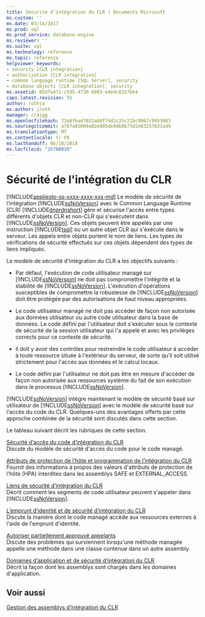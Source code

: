 ```yaml
---
title: Sécurité d’intégration du CLR | Documents Microsoft
ms.custom: ''
ms.date: 03/14/2017
ms.prod: sql
ms.prod_service: database-engine
ms.reviewer: ''
ms.suite: sql
ms.technology: reference
ms.topic: reference
helpviewer_keywords:
- security [CLR integration]
- authorization [CLR integration]
- common language runtime [SQL Server], security
- database objects [CLR integration], security
ms.assetid: 05d7a471-c5d5-4730-b903-e4edc8157bb4
caps.latest.revision: 55
author: rothja
ms.author: jroth
manager: craigg
ms.openlocfilehash: 73a8fbad7022a68f74d2c25c21bc9867c9953083
ms.sourcegitcommit: a78fa85609a82e905de9db8b75d2e83257831ad9
ms.translationtype: MT
ms.contentlocale: fr-FR
ms.lasthandoff: 06/18/2018
ms.locfileid: "35700030"
---
```

# <a name="clr-integration-security"></a>Sécurité de l'intégration du CLR
[!INCLUDE[appliesto-ss-xxxx-xxxx-xxx-md](../../../includes/appliesto-ss-xxxx-xxxx-xxx-md.md)]
  Le modèle de sécurité de l'intégration [!INCLUDE[ssNoVersion](../../../includes/ssnoversion-md.md)] avec le Common Language Runtime (CLR) [!INCLUDE[dnprdnshort](../../../includes/dnprdnshort-md.md)] gère et sécurise l'accès entre types différents d'objets CLR et non-CLR qui s'exécutent dans [!INCLUDE[ssNoVersion](../../../includes/ssnoversion-md.md)]. Ces objets peuvent être appelés par une instruction [!INCLUDE[tsql](../../../includes/tsql-md.md)] ou un autre objet CLR qui s'exécute dans le serveur. Les appels entre objets portent le nom de liens. Les types de vérifications de sécurité effectués sur ces objets dépendent des types de liens impliqués.  
  
 Le modèle de sécurité d'intégration du CLR a les objectifs suivants :  
  
-   Par défaut, l'exécution de code utilisateur managé sur [!INCLUDE[ssNoVersion](../../../includes/ssnoversion-md.md)] ne doit pas compromettre l'intégrité et la stabilité de [!INCLUDE[ssNoVersion](../../../includes/ssnoversion-md.md)]. L'exécution d'opérations susceptibles de compromettre la robustesse de [!INCLUDE[ssNoVersion](../../../includes/ssnoversion-md.md)] doit être protégée par des autorisations de haut niveau appropriées.  
  
-   Le code utilisateur managé ne doit pas accéder de façon non autorisée aux données utilisateur ou autre code utilisateur dans la base de données. Le code défini par l'utilisateur doit s'exécuter sous le contexte de sécurité de la session utilisateur qui l'a appelé et avec les privilèges corrects pour ce contexte de sécurité.  
  
-   Il doit y avoir des contrôles pour restreindre le code utilisateur à accéder à toute ressource située à l'extérieur du serveur, de sorte qu'il soit utilisé strictement pour l'accès aux données et le calcul locaux.  
  
-   Le code défini par l'utilisateur ne doit pas être en mesure d'accéder de façon non autorisée aux ressources système du fait de son exécution dans le processus [!INCLUDE[ssNoVersion](../../../includes/ssnoversion-md.md)].  
  
 [!INCLUDE[ssNoVersion](../../../includes/ssnoversion-md.md)] intègre maintenant le modèle de sécurité basé sur utilisateur de [!INCLUDE[ssNoVersion](../../../includes/ssnoversion-md.md)] avec le modèle de sécurité basé sur l'accès du code du CLR. Quelques-uns des avantages offerts par cette approche combinée de la sécurité sont discutés dans cette section.  
  
 Le tableau suivant décrit les rubriques de cette section.  
  
 [Sécurité d’accès du code d’intégration du CLR](../../../relational-databases/clr-integration/security/clr-integration-code-access-security.md)  
 Discute du modèle de sécurité d'accès du code pour le code managé.  
  
 [Attributs de protection de l’hôte et programmation de l’intégration du CLR](../../../relational-databases/clr-integration-security-host-protection-attributes/host-protection-attributes-and-clr-integration-programming.md)  
 Fournit des informations à propos des valeurs d'attributs de protection de l'hôte (HPA) interdites dans les assemblys SAFE et EXTERNAL_ACCESS.  
  
 [Liens de sécurité d’intégration du CLR](http://msdn.microsoft.com/library/168efd01-d12e-4bdf-a1b3-0b5c76474eaf)  
 Décrit comment les segments de code utilisateur peuvent s'appeler dans [!INCLUDE[ssNoVersion](../../../includes/ssnoversion-md.md)].  
  
 [L’emprunt d’identité et de sécurité d’intégration du CLR](http://msdn.microsoft.com/library/1495a7af-2248-4cee-afdb-9269fb3a7774)  
 Discute la manière dont le code managé accède aux ressources externes à l'aide de l'emprunt d'identité.  
  
 [Autoriser partiellement approuvé appelants](http://msdn.microsoft.com/library/20b0248f-36da-4fc3-97d2-3789fcf6e084)  
 Discute des problèmes qui surviennent lorsqu'une méthode managée appelle une méthode dans une classe contenue dans un autre assembly.  
  
 [Domaines d’application et de sécurité d’intégration du CLR](http://msdn.microsoft.com/library/54ee904e-e21a-4ee7-b4ad-a6f6f71bd473)  
 Décrit la façon dont les assemblys sont chargés dans les domaines d'application.  
  
## <a name="see-also"></a>Voir aussi  
 [Gestion des assemblys d’intégration du CLR](../../../relational-databases/clr-integration/assemblies/managing-clr-integration-assemblies.md)  
  
  
